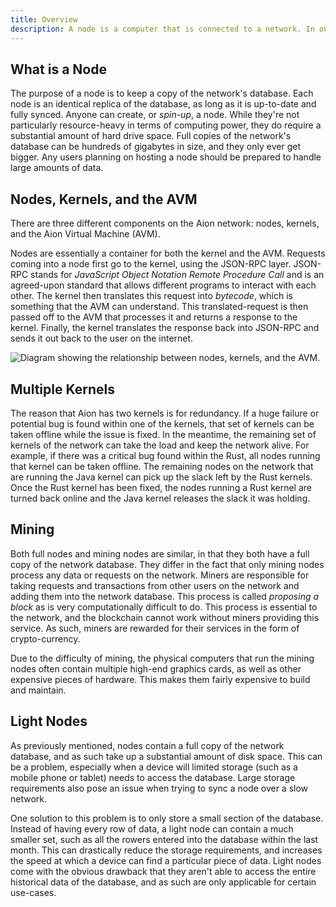 ```yaml
---
title: Overview
description: A node is a computer that is connected to a network. In our case, each node is running the Aion kernel. Each node talks to other nodes on the network to do things like run applications, or confirm transactions. Unlike other networks, we have implemented the Aion virtual machine (AVM) on both the Java and Rust kernels. Operationally both these kernels function the same way and react identically when queried by the network. The purpose of having two kernels is for redundancy. If one of the kernels is compromised, the other kernel is able to take the weight and keep the network alive.
---
```


## What is a Node

The purpose of a node is to keep a copy of the network's database. Each node is an identical replica of the database, as long as it is up-to-date and fully synced. Anyone can create, or _spin-up_, a node. While they're not particularly resource-heavy in terms of computing power, they do require a substantial amount of hard drive space. Full copies of the network's database can be hundreds of gigabytes in size, and they only ever get bigger. Any users planning on hosting a node should be prepared to handle large amounts of data.

## Nodes, Kernels, and the AVM

There are three different components on the Aion network: nodes, kernels, and the Aion Virtual Machine (AVM).

Nodes are essentially a container for both the kernel and the AVM. Requests coming into a node first go to the kernel, using the JSON-RPC layer. JSON-RPC stands for _JavaScript Object Notation Remote Procedure Call_ and is an agreed-upon standard that allows different programs to interact with each other. The kernel then translates this request into _bytecode_, which is something that the AVM can understand. This translated-request is then passed off to the AVM that processes it and returns a response to the kernel. Finally, the kernel translates the response back into JSON-RPC and sends it out back to the user on the internet.

![Diagram showing the relationship between nodes, kernels, and the AVM.](https://raw.githubusercontent.com/aionnetwork/docs/master/developers/nodes/images/node-kernel-avm.png)

## Multiple Kernels

The reason that Aion has two kernels is for redundancy. If a huge failure or potential bug is found within one of the kernels, that set of kernels can be taken offline while the issue is fixed. In the meantime, the remaining set of kernels of the network can take the load and keep the network alive. For example, if there was a critical bug found within the Rust, all nodes running that kernel can be taken offline. The remaining nodes on the network that are running the Java kernel can pick up the slack left by the Rust kernels. Once the Rust kernel has been fixed, the nodes running a Rust kernel are turned back online and the Java kernel releases the slack it was holding.

## Mining

Both full nodes and mining nodes are similar, in that they both have a full copy of the network database. They differ in the fact that only mining nodes process any data or requests on the network. Miners are responsible for taking requests and transactions from other users on the network and adding them into the network database. This process is called _proposing a block_ as is very computationally difficult to do. This process is essential to the network, and the blockchain cannot work without miners providing this service. As such, miners are rewarded for their services in the form of crypto-currency.

Due to the difficulty of mining, the physical computers that run the mining nodes often contain multiple high-end graphics cards, as well as other expensive pieces of hardware. This makes them fairly expensive to build and maintain.

## Light Nodes

As previously mentioned, nodes contain a full copy of the network database, and as such take up a substantial amount of disk space. This can be a problem, especially when a device will limited storage (such as a mobile phone or tablet) needs to access the database. Large storage requirements also pose an issue when trying to sync a node over a slow network.

One solution to this problem is to only store a small section of the database. Instead of having every row of data, a light node can contain a much smaller set, such as all the rowers entered into the database within the last month. This can drastically reduce the storage requirements, and increases the speed at which a device can find a particular piece of data. Light nodes come with the obvious drawback that they aren't able to access the entire historical data of the database, and as such are only applicable for certain use-cases.
